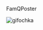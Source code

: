 FamQPoster

![gifochka](https://github.com/user-attachments/assets/f54731c6-38cc-4d3f-8abb-c8e972e9bb62)
